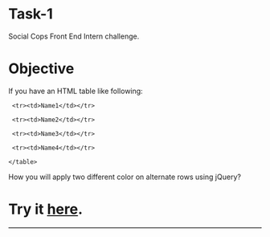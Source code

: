 # Task-1
Social Cops Front End Intern challenge. 

# Objective
If you have an HTML table like following:
    <table border="1">
    
     <tr><td>Name1</td></tr>
    
     <tr><td>Name2</td></tr>
    
     <tr><td>Name3</td></tr>
    
     <tr><td>Name4</td></tr>
    
    </table>

How you will apply two different color on alternate rows using jQuery?

# Try it <a href="http://girishrawat.github.io/Task-1/">here</a>.
